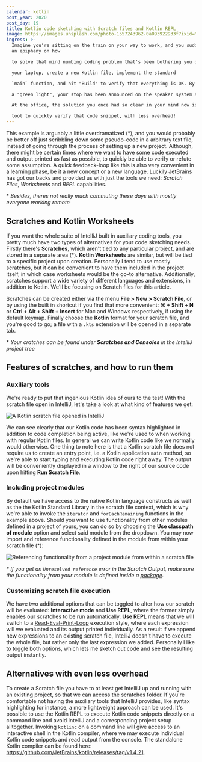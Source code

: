 ```yaml
---
calendar: kotlin
post_year: 2020
post_day: 19
title: Kotlin code sketching with Scratch files and Kotlin REPL
image: https://images.unsplash.com/photo-1557243962-0a093922933f?ixid=MXwxMjA3fDB8MHxwaG90by1wYWdlfHx8fGVufDB8fHw%3D&ixlib=rb-1.2.1&auto=format&fit=crop&w=3300&q=80
ingress: >-
  Imagine you're sitting on the train on your way to work, and you suddenly get
  an epiphany on how

  to solve that mind numbing coding problem that's been bothering you over the last few days. You whip out

  your laptop, create a new Kotlin file, implement the standard

  `main` function, and hit "Build" to verify that everything is OK. By the time IntelliJ responds with

  a "green light", your stop has been announced on the speaker system and you have to drop what you were doing.

  At the office, the solution you once had so clear in your mind now is lost to the void. If only you had a

  tool to quickly verify that code snippet, with less overhead!
---
```

This example is arguably a little overdramatized (\*), and you would probably be better off just scribbling
down some pseudo-code in a arbitrary text file, instead of going through the process of setting up a new project.
Although, there might be certain times where we want to have some code executed and output printed
as fast as possible, to quickly be able to verify or refute some assumption. A quick feedback-loop like this is also very convenient in a learning phase, be it a new concept or a new language.  Luckily JetBrains has got our backs
and provided us with just the tools we need: _Scratch Files_, _Worksheets_ and _REPL_ capabilities.

\* _Besides, theres not really much commuting these days with mostly everyone working remote_

## Scratches and Kotlin Worksheets

If you want the whole suite of IntelliJ built in auxiliary coding tools, you pretty much have two types of alternatives for your code sketching needs. Firstly there's **Scratches**, which aren't tied to any particular project, and are stored in a separate area (\*). **Kotlin Worksheets** are similar, but will be tied to a specific project upon creation.
Personally I tend to use mostly scratches, but it can be convenient to have them included in the project itself, in which case worksheets would be the go-to alternative. Additionally, scratches support a wide variety of different languages and extensions, in addition to Kotlin. We'll be focusing on Scratch files for this article.

Scratches can be created either via the menu **File > New > Scratch File**, or by using the built in shortcut if you find that more convenient: **⌘ + Shift + N** or **Ctrl + Alt + Shift + Insert** for Mac and Windows respectively, if using the default keymap. Finally choose the **Kotlin** format for your scratch file, and you're good to go; a file with a `.kts` extension will be opened in a separate tab.

\* _Your cratches can be found under **Scratches and Consoles** in the IntelliJ project tree_

## Features of scratches, and how to run them

### Auxiliary tools

We're ready to put that ingenious Kotlin idea of ours to the test! With the scratch file open in IntelliJ, let's take a look at what kind of features we get:

![A Kotlin scratch file opened in IntelliJ](https://i.ibb.co/Qmsbvr0/Intelli-J-IDEA-CE-2020-2-1-Scratch-File.png)

We can see clearly that our Kotlin code has been syntax highlighted in addition to code completion being active, like we're used to when working with regular Kotlin files. In general we can write Kotlin code like we normally would otherwise. One thing to note here is that a Kotlin scratch file does not require us to create an entry point, i.e. a Kotlin application `main` method, so we're able to start typing and executing Kotlin code right away. The output will be conveniently displayed in a window to the right of our source code upon hitting **Run Scratch File**.

### Including project modules

By default we have access to the native Kotlin language constructs as well as the the Kotlin Standard Library in the scratch file context, which is why we're able to invoke the `iterator` and `forEachRemaining` functions in the example above. Should you want to use functionality from other modules defined in a project of yours, you can do so by choosing the **Use classpath of module** option and select said module from the dropdown. You may now import and reference functionality defined in the module from within your scratch file (\*):

![Referencing functionality from a project module from within a scratch file](https://i.ibb.co/1b3kJbF/Intelli-J-IDEA-CE-2020-2-1-Scratch-File-2.png)

_\* If you get an `Unresolved reference` error in the Scratch Output, make sure the functionality from your module is defined inside a [package](https://kotlinlang.org/docs/reference/packages.html#packages)._

### Customizing scratch file execution

We have two additional options that can be toggled to alter how our scratch will be evaluated: **Interactive mode** and **Use REPL**, where the former simply enables our scratches to be run automatically. **Use REPL** means that we will switch to a [Read-Eval-Print-Loop](https://en.wikipedia.org/wiki/Read%E2%80%93eval%E2%80%93print_loop) execution style, where each expression will we evaluated and its output printed individually. As a result if we append new expressions to an existing scratch file, IntelliJ doesn't have to execute the whole file, but rather only the last expression we added. Personally I like to toggle both options, which lets me sketch out code and see the resulting output instantly.

## Alternatives with even less overhead

To create a Scratch file you have to at least get IntelliJ up and running with an existing project, so that we can access the scratches folder. If you're comfortable not having the auxiliary tools that IntelliJ provides, like syntax highlighting for instance, a more lightweight approach can be used. It's possible to use the Kotlin REPL to execute Kotlin code snippets directly on a command line and avoid IntelliJ and a corresponding project setup alltogether. Invoking `kotlinc` on a command line will give access to an interactive shell in the Kotlin compiler, where we may execute individual Kotlin code snippets and read output from the console. The standalone Kotlin compiler can be found here: https://github.com/JetBrains/kotlin/releases/tag/v1.4.21.
